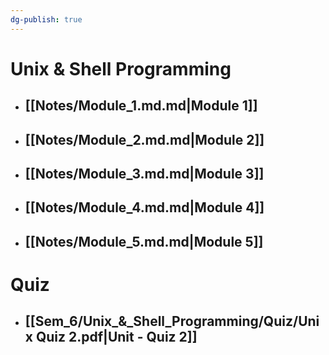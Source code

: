 ```yaml
---
dg-publish: true
---
```

# Unix & Shell Programming

- ## [[Notes/Module_1.md.md|Module 1]]
- ## [[Notes/Module_2.md.md|Module 2]]
- ## [[Notes/Module_3.md.md|Module 3]]
- ## [[Notes/Module_4.md.md|Module 4]]
- ## [[Notes/Module_5.md.md|Module 5]]
# Quiz

- ## [[Sem_6/Unix_&_Shell_Programming/Quiz/Unix Quiz 2.pdf|Unit - Quiz 2]]